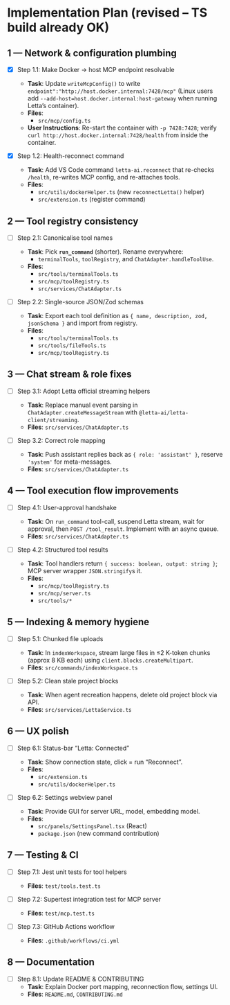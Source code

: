 # Implementation Plan (revised – TS build already OK)

## 1 — Network & configuration plumbing
- [x] Step 1.1: Make Docker → host MCP endpoint resolvable
  - **Task**: Update `writeMcpConfig()` to write `endpoint":"http://host.docker.internal:7428/mcp"` (Linux users add `--add-host=host.docker.internal:host-gateway` when running Letta’s container).
  - **Files**:  
    - `src/mcp/config.ts`
  - **User Instructions**: Re-start the container with `-p 7428:7428`; verify `curl http://host.docker.internal:7428/health` from inside the container.

- [x] Step 1.2: Health-reconnect command
  - **Task**: Add VS Code command `letta-ai.reconnect` that re-checks `/health`, re-writes MCP config, and re-attaches tools.
  - **Files**:  
    - `src/utils/dockerHelper.ts` (new `reconnectLetta()` helper)  
    - `src/extension.ts` (register command)

## 2 — Tool registry consistency
- [ ] Step 2.1: Canonicalise tool names
  - **Task**: Pick **`run_command`** (shorter). Rename everywhere:
    - `terminalTools`, `toolRegistry`, and `ChatAdapter.handleToolUse`.
  - **Files**:  
    - `src/tools/terminalTools.ts`  
    - `src/mcp/toolRegistry.ts`  
    - `src/services/ChatAdapter.ts`

- [ ] Step 2.2: Single-source JSON/Zod schemas
  - **Task**: Export each tool definition as `{ name, description, zod, jsonSchema }` and import from registry.
  - **Files**:  
    - `src/tools/terminalTools.ts`  
    - `src/tools/fileTools.ts`  
    - `src/mcp/toolRegistry.ts`

## 3 — Chat stream & role fixes
- [ ] Step 3.1: Adopt Letta official streaming helpers
  - **Task**: Replace manual event parsing in `ChatAdapter.createMessageStream` with `@letta-ai/letta-client/streaming`.
  - **Files**: `src/services/ChatAdapter.ts`

- [ ] Step 3.2: Correct role mapping
  - **Task**: Push assistant replies back as `{ role: 'assistant' }`, reserve `'system'` for meta-messages.
  - **Files**: `src/services/ChatAdapter.ts`

## 4 — Tool execution flow improvements
- [ ] Step 4.1: User-approval handshake
  - **Task**: On `run_command` tool-call, suspend Letta stream, wait for approval, then `POST /tool_result`. Implement with an async queue.
  - **Files**: `src/services/ChatAdapter.ts`

- [ ] Step 4.2: Structured tool results
  - **Task**: Tool handlers return `{ success: boolean, output: string }`; MCP server wrapper `JSON.stringify`s it.
  - **Files**:  
    - `src/mcp/toolRegistry.ts`  
    - `src/mcp/server.ts`  
    - `src/tools/*`

## 5 — Indexing & memory hygiene
- [ ] Step 5.1: Chunked file uploads
  - **Task**: In `indexWorkspace`, stream large files in ≤2 K-token chunks (approx 8 KB each) using `client.blocks.createMultipart`.
  - **Files**: `src/commands/indexWorkspace.ts`

- [ ] Step 5.2: Clean stale project blocks
  - **Task**: When agent recreation happens, delete old project block via API.
  - **Files**: `src/services/LettaService.ts`

## 6 — UX polish
- [ ] Step 6.1: Status-bar “Letta: Connected”
  - **Task**: Show connection state, click = run “Reconnect”.
  - **Files**:  
    - `src/extension.ts`  
    - `src/utils/dockerHelper.ts`

- [ ] Step 6.2: Settings webview panel
  - **Task**: Provide GUI for server URL, model, embedding model.
  - **Files**:  
    - `src/panels/SettingsPanel.tsx` (React)  
    - `package.json` (new command contribution)

## 7 — Testing & CI
- [ ] Step 7.1: Jest unit tests for tool helpers
  - **Files**: `test/tools.test.ts`

- [ ] Step 7.2: Supertest integration test for MCP server
  - **Files**: `test/mcp.test.ts`

- [ ] Step 7.3: GitHub Actions workflow
  - **Files**: `.github/workflows/ci.yml`

## 8 — Documentation
- [ ] Step 8.1: Update README & CONTRIBUTING
  - **Task**: Explain Docker port mapping, reconnection flow, settings UI.
  - **Files**: `README.md`, `CONTRIBUTING.md`
